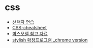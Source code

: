 # css

- [선택자 연습](http://flukeout.github.io/)
- [CSS-cheatsheet](./documents/css-cheatsheet-portrait.pdf)
- [박스모델 참고 자료](https://webzz.tistory.com/668)
- [stylish 확장프로그램 _chrome version](https://chrome.google.com/webstore/detail/stylish/fjnbnpbmkenffdnngjfgmeleoegfcffe//Aqui)
